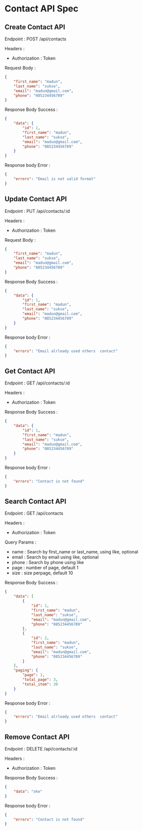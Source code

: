 # Contact API Spec

## Create Contact API

Endpoint : POST /api/contacts

Headers :
- Authorization : Token

Request Body :

```json
{
    "first_name": "madun",
    "last_name": "sukse",
    "email": "madun@gmail.com",
    "phone": "085234456789"
}
```

Response Body Success :

```json
{
    "data": {
        "id": 1,
        "first_name": "madun",
        "last_name": "sukse",
        "email": "madun@gmail.com",
        "phone": "085234456789"
    }
}
```

Response body Error :

```json
{
    "errors": "Email is not valid format"
}
```

## Update Contact API

Endpoint : PUT /api/contacts/:id

Headers :
- Authorization : Token

Request Body :

```json
{
    "first_name": "madun",
    "last_name": "sukse",
    "email": "madun@gmail.com",
    "phone": "085234456789"
}
```

Response Body Success :

```json
{
    "data": {
        "id": 1,
        "first_name": "madun",
        "last_name": "sukse",
        "email": "madun@gmail.com",
        "phone": "085234456789"
    }
}
```

Response body Error :

```json
{
    "errors": "Email alrleady used others  contact"
}
```

## Get Contact API

Endpoint : GET /api/contacts/:id

Headers :
- Authorization : Token

Response Body Success :

```json
{
    "data": {
        "id": 1,
        "first_name": "madun",
        "last_name": "sukse",
        "email": "madun@gmail.com",
        "phone": "085234456789"
    }
}
```

Response body Error :

```json
{
    "errors": "Contact is not found"
}
```

## Search Contact API

Endpoint : GET /api/contacts

Headers :
- Authorization : Token

Query Params :
- name : Search by first_name or last_name, using like, optional
- email : Search by email using like, optional
- phone : Search by phone using like
- page : number of page, default 1
- size : size perpage, default 10

Response Body Success :

```json
{
    "data": [
        {
            "id": 1,
            "first_name": "madun",
            "last_name": "sukse",
            "email": "madun@gmail.com",
            "phone": "085234456789"
        },
        {
            "id": 2,
            "first_name": "madun",
            "last_name": "sukse",
            "email": "madun@gmail.com",
            "phone": "085234456789"
        }
    ],
    "paging": {
        "page": 1,
        "total_page": 3,
        "total_item": 30
    }
}
```

Response body Error :

```json
{
    "errors": "Email alrleady used others  contact"
}
```

## Remove Contact API

Endpoint : DELETE /api/contacts/:id

Headers :
- Authorization : Token

Response Body Success :

```json
{
    "data": "oke"
}
```

Response body Error :

```json
{
    "errors": "Contact is not found"
}
```